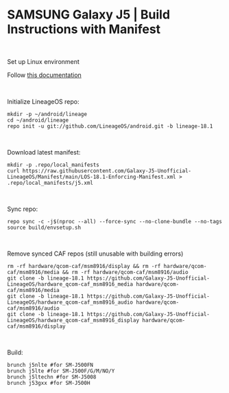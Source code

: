 # SAMSUNG Galaxy J5 | Build Instructions with Manifest
<br/>

Set up Linux environment

Follow <a href="https://github.com/Galaxy-J5-Unofficial-LineageOS/Manifest/blob/main/LOS-Build-Environment.md">this documentation</a>

<br/>

Initialize LineageOS repo:
```
mkdir -p ~/android/lineage
cd ~/android/lineage
repo init -u git://github.com/LineageOS/android.git -b lineage-18.1
```
<br/>

Download latest manifest:
```
mkdir -p .repo/local_manifests
curl https://raw.githubusercontent.com/Galaxy-J5-Unofficial-LineageOS/Manifest/main/LOS-18.1-Enforcing-Manifest.xml > .repo/local_manifests/j5.xml
```
<br/>

Sync repo:
```
repo sync -c -j$(nproc --all) --force-sync --no-clone-bundle --no-tags
source build/envsetup.sh
```
<br/>

Remove synced CAF repos (still unusable with building errors)
```
rm -rf hardware/qcom-caf/msm8916/display && rm -rf hardware/qcom-caf/msm8916/media && rm -rf hardware/qcom-caf/msm8916/audio
git clone -b lineage-18.1 https://github.com/Galaxy-J5-Unofficial-LineageOS/hardware_qcom-caf_msm8916_media hardware/qcom-caf/msm8916/media
git clone -b lineage-18.1 https://github.com/Galaxy-J5-Unofficial-LineageOS/hardware_qcom-caf_msm8916_audio hardware/qcom-caf/msm8916/audio
git clone -b lineage-18.1 https://github.com/Galaxy-J5-Unofficial-LineageOS/hardware_qcom-caf_msm8916_display hardware/qcom-caf/msm8916/display
```
<br/>

Build:
```
brunch j5nlte #for SM-J500FN
brunch j5lte #for SM-J500F/G/M/NO/Y
brunch j5ltechn #for SM-J5008
brunch j53gxx #for SM-J500H
```

<br/>
